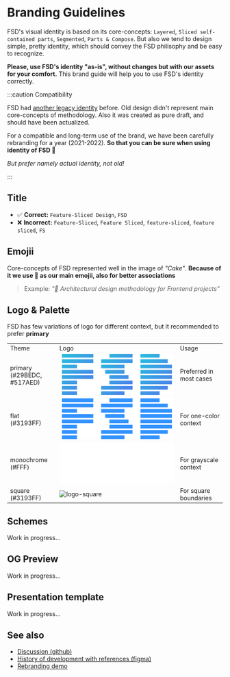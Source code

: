 # Branding Guidelines

FSD's visual identity is based on its core-concepts: `Layered`, `Sliced self-contained parts`, `Segmented`, `Parts & Compose`.
But also we tend to design simple, pretty identity, which should convey the FSD philisophy and be easy to recognize.

**Please, use FSD's identity "as-is", without changes but with our assets for your comfort.** This brand guide will help you to use FSD's identity correctly.

:::caution Compatibility

FSD had [another legacy identity](https://drive.google.com/drive/folders/11Y-3qZ_C9jOFoW2UbSp11YasOhw4yBdl?usp=sharing) before. Old design didn't represent main core-concepts of methodology. Also it was created as pure draft, and should have been actualized.

For a compatible and long-term use of the brand, we have been carefully rebranding for a year (2021-2022). **So that you can be sure when using identity of FSD 🍰**

*But prefer namely actual identity, not old!*

:::

<!-- ## Identity -->

## Title

<!-- :::success Correct

`Feature-Sliced Design`, `FSD`

:::

:::danger Incorrect

`Feature-Sliced`, `Feature Sliced`, `feature-sliced`, `feature sliced`, `FS`

::: -->

- ✅ **Correct:** `Feature-Sliced Design`, `FSD`
- ❌ **Incorrect:** `Feature-Sliced`, `Feature Sliced`, `feature-sliced`, `feature sliced`, `FS`

## Emojii

Core-concepts of FSD represented well in the image of *"Cake"*.
**Because of it we use 🍰 as our main emojii, also for better associations**

> Example: *"🍰 Architectural design methodology for Frontend projects"*

## Logo & Palette

FSD has few variations of logo for different context, but it recommended to prefer **primary**

<table style={{ textAlign: "center" }}>
<tr>
<td>Theme</td>
<td>Logo</td>
<td>Usage</td>
</tr>
<tr>
<td style={{ color: "#FFF", background: "linear-gradient(135deg, rgba(41,190,220,1) 0%, rgba(81,122,237,1) 100%)" }}>primary <br/> (#29BEDC, #517AED)</td>
<td><img src="/img/brand/logo-primary.png" alt="logo-primary" /></td>
<td>Preferred in most cases</td>
</tr>
<tr>
<td style={{ color: "#FFF", background: "#3193FF" }}>flat <br/> (#3193FF)</td>
<td><img src="/img/brand/logo-flat.png" alt="logo-flat" /></td>
<td>For one-color context</td>
</tr>
<tr>
<td style={{ color: "#000", background: "#FFF" }}>monochrome <br /> (#FFF)</td>
<td style={{ color: "#000", background: "#242526" }}><img src="/img/brand/logo-monochrome.png" alt="logo-monochrome" /></td>
<td>For grayscale context</td>
</tr>
<tr>
<td style={{ color: "#FFF", background: "#3193FF" }}>square <br/> (#3193FF)</td>
<td><img src="/img/brand/favicon.ico" alt="logo-square" /></td>
<td>For square boundaries</td>
</tr>
</table>

## Schemes

Work in progress...

## OG Preview

Work in progress...

## Presentation template

Work in progress...

## See also

- [Discussion (github)](https://github.com/feature-sliced/documentation/discussions/399)
- [History of development with references (figma)](https://www.figma.com/file/RPphccpoeasVB0lMpZwPVR/FSD-Brand?node-id=0%3A1)
- [Rebranding demo](https://rebrand-sliced.netlify.app/en/)
